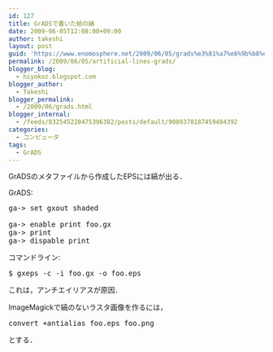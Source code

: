 ```yaml
---
id: 127
title: GrADSで書いた絵の縞
date: 2009-06-05T12:08:00+09:00
author: takeshi
layout: post
guid: 'https://www.enomosphere.net/2009/06/05/grads%e3%81%a7%e6%9b%b8%e3%81%84%e3%81%9f%e7%b5%b5%e3%81%ae%e7%b8%9e/'
permalink: /2009/06/05/artificial-lines-grads/
blogger_blog:
  - hiyokoz.blogspot.com
blogger_author:
  - Takeshi
blogger_permalink:
  - /2009/06/grads.html
blogger_internal:
  - /feeds/832545220475396382/posts/default/9089378187459484392
categories:
  - コンピュータ
tags:
  - GrADS
---
```

GrADSのメタファイルから作成したEPSには縞が出る．

GrADS:
<pre>
ga-&gt; set gxout shaded

ga-&gt; enable print foo.gx
ga-&gt; print
ga-&gt; dispable print</pre>
コマンドライン:
<pre>
$ gxeps -c -i foo.gx -o foo.eps</pre>
これは，アンチエイリアスが原因．

ImageMagickで縞のないラスタ画像を作るには，
<pre>
convert +antialias foo.eps foo.png</pre>
とする．